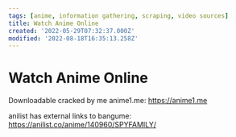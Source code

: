 ```yaml
---
tags: [anime, information gathering, scraping, video sources]
title: Watch Anime Online
created: '2022-05-29T07:32:37.000Z'
modified: '2022-08-18T16:35:13.258Z'
---
```


# Watch Anime Online

Downloadable cracked by me anime1.me:
https://anime1.me

anilist has external links to bangume:
 https://anilist.co/anime/140960/SPYFAMILY/
